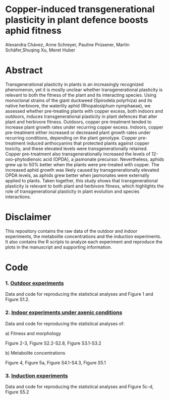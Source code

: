 # Copper-induced transgenerational plasticity in plant defence boosts aphid fitness

Alexandra Chávez, Anne Schreyer, Pauline Prüsener, Martin Schäfer,Shuqing Xu, Meret Huber

# Abstract
Transgenerational plasticity in plants is an increasingly recognized phenomenon, yet it is mostly unclear whether transgenerational plasticity is relevant to both the fitness of the plant and its interacting species. Using monoclonal strains of the giant duckweed (Spirodela polyrhiza) and its native herbivore, the waterlily aphid (Rhopalosiphum nymphaeae), we assessed whether pre-treating plants with copper excess, both indoors and outdoors, induces transgenerational plasticity in plant defences that alter plant and herbivore fitness. Outdoors, copper pre-treatment tended to increase plant growth rates under recurring copper excess. Indoors, copper pre-treatment either increased or decreased plant growth rates under recurring conditions, depending on the plant genotype. Copper pre-treatment induced anthocyanins that protected plants against copper toxicity, and these elevated levels were transgenerationally retained. Copper pre-treatment also transgenerationally increased the levels of 12-oxo-phytodienoic acid (OPDA), a jasmonate precursor. Nevertheless, aphids grew up to 50% better when the plants were pre-treated with copper. The increased aphid growth was likely caused by transgenerationally elevated OPDA levels, as aphids grew better when jasmonates were externally applied to plants. Taken together, this study shows that transgenerational plasticity is relevant to both plant and herbivore fitness, which highlights the role of transgenerational plasticity in plant evolution and species interactions. 

# Disclaimer
This repository contains the raw data of the outdoor and indoor experiments, the metabolite concentrations and the induction experiments. It also contains the R scripts to analyze each experiment and reproduce the plots in the manuscript and supporting information. 

# Code
### 1. [Outdoor experiments](1-Outdoor_experiments/)
Data and code for reproducing the statistical analyses and Figure 1 and Figure S1.2.

### 2. [Indoor experiments under axenic conditions](2-Indoor_experiments/)
Data and code for reproducing the statistical analyses of:

a) Fitness and morphology

   Figure 2-3, Figure S2.2-S2.8, Figure S3.1-S3.2
	
b) Metabolite concentrations 

   Figure 4, Figure 5a, Figure S4.1-S4.3, Figure S5.1

### 3. [Induction experiments](3-Induction_experiments/)
Data and code for reproducing the statistical analyses and Figure 5c-d, Figure S5.2

